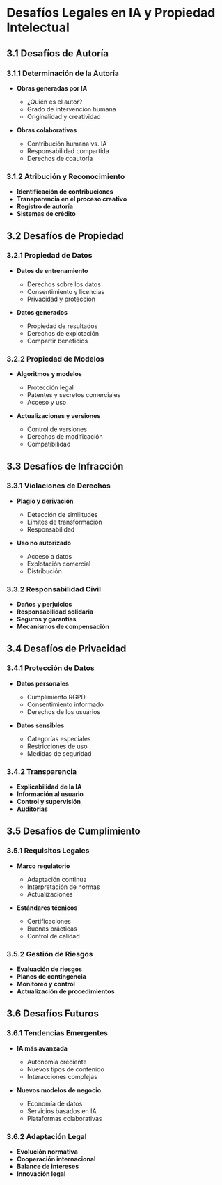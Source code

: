 # Desafíos Legales en IA y Propiedad Intelectual

## 3.1 Desafíos de Autoría

### 3.1.1 Determinación de la Autoría

- **Obras generadas por IA**

  - ¿Quién es el autor?
  - Grado de intervención humana
  - Originalidad y creatividad

- **Obras colaborativas**
  - Contribución humana vs. IA
  - Responsabilidad compartida
  - Derechos de coautoría

### 3.1.2 Atribución y Reconocimiento

- **Identificación de contribuciones**
- **Transparencia en el proceso creativo**
- **Registro de autoría**
- **Sistemas de crédito**

## 3.2 Desafíos de Propiedad

### 3.2.1 Propiedad de Datos

- **Datos de entrenamiento**

  - Derechos sobre los datos
  - Consentimiento y licencias
  - Privacidad y protección

- **Datos generados**
  - Propiedad de resultados
  - Derechos de explotación
  - Compartir beneficios

### 3.2.2 Propiedad de Modelos

- **Algoritmos y modelos**

  - Protección legal
  - Patentes y secretos comerciales
  - Acceso y uso

- **Actualizaciones y versiones**
  - Control de versiones
  - Derechos de modificación
  - Compatibilidad

## 3.3 Desafíos de Infracción

### 3.3.1 Violaciones de Derechos

- **Plagio y derivación**

  - Detección de similitudes
  - Límites de transformación
  - Responsabilidad

- **Uso no autorizado**
  - Acceso a datos
  - Explotación comercial
  - Distribución

### 3.3.2 Responsabilidad Civil

- **Daños y perjuicios**
- **Responsabilidad solidaria**
- **Seguros y garantías**
- **Mecanismos de compensación**

## 3.4 Desafíos de Privacidad

### 3.4.1 Protección de Datos

- **Datos personales**

  - Cumplimiento RGPD
  - Consentimiento informado
  - Derechos de los usuarios

- **Datos sensibles**
  - Categorías especiales
  - Restricciones de uso
  - Medidas de seguridad

### 3.4.2 Transparencia

- **Explicabilidad de la IA**
- **Información al usuario**
- **Control y supervisión**
- **Auditorías**

## 3.5 Desafíos de Cumplimiento

### 3.5.1 Requisitos Legales

- **Marco regulatorio**

  - Adaptación continua
  - Interpretación de normas
  - Actualizaciones

- **Estándares técnicos**
  - Certificaciones
  - Buenas prácticas
  - Control de calidad

### 3.5.2 Gestión de Riesgos

- **Evaluación de riesgos**
- **Planes de contingencia**
- **Monitoreo y control**
- **Actualización de procedimientos**

## 3.6 Desafíos Futuros

### 3.6.1 Tendencias Emergentes

- **IA más avanzada**

  - Autonomía creciente
  - Nuevos tipos de contenido
  - Interacciones complejas

- **Nuevos modelos de negocio**
  - Economía de datos
  - Servicios basados en IA
  - Plataformas colaborativas

### 3.6.2 Adaptación Legal

- **Evolución normativa**
- **Cooperación internacional**
- **Balance de intereses**
- **Innovación legal**
